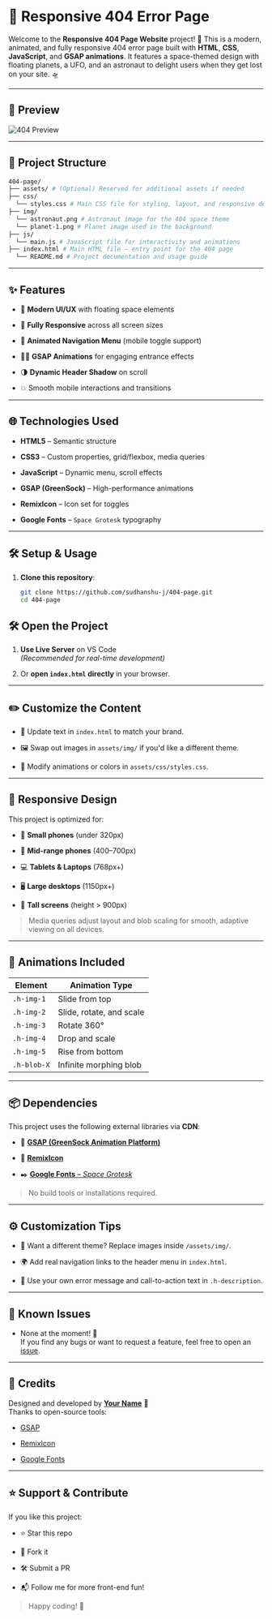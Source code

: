 # 🚀 Responsive 404 Error Page

Welcome to the **Responsive 404 Page Website** project! 🌌 This is a modern, animated, and fully responsive 404 error page built with **HTML**, **CSS**, **JavaScript**, and **GSAP animations**. It features a space-themed design with floating planets, a UFO, and an astronaut to delight users when they get lost on your site. 🛸

---

## 📸 Preview

![404 Preview](#https://404-error-pagee.netlify.app/)  

---

## 📁 Project Structure

```bash
404-page/
├── assets/ # (Optional) Reserved for additional assets if needed
├── css/
  └── styles.css # Main CSS file for styling, layout, and responsive design
├── img/
  └── astronaut.png # Astronaut image for the 404 space theme
  └── planet-1.png # Planet image used in the background
├── js/
  └── main.js # JavaScript file for interactivity and animations
├── index.html # Main HTML file – entry point for the 404 page
  └── README.md # Project documentation and usage guide
```

---

## ✨ Features

- 🎨 **Modern UI/UX** with floating space elements

- 📱 **Fully Responsive** across all screen sizes

- 🧭 **Animated Navigation Menu** (mobile toggle support)

- 🧑‍🚀 **GSAP Animations** for engaging entrance effects

- 🌗 **Dynamic Header Shadow** on scroll

- 💥 Smooth mobile interactions and transitions

---

## 🌐 Technologies Used

- **HTML5** – Semantic structure

- **CSS3** – Custom properties, grid/flexbox, media queries

- **JavaScript** – Dynamic menu, scroll effects

- **GSAP (GreenSock)** – High-performance animations

- **RemixIcon** – Icon set for toggles

- **Google Fonts** – `Space Grotesk` typography

---

## 🛠️ Setup & Usage

1. **Clone this repository**:
   ```bash
   git clone https://github.com/sudhanshu-j/404-page.git
   cd 404-page
   ```

## 🛠️ Open the Project

1. **Use Live Server** on VS Code  
   _(Recommended for real-time development)_

2. Or **open `index.html` directly** in your browser.

---

## ✏️ Customize the Content

- 📝 Update text in `index.html` to match your brand.

- 🖼️ Swap out images in `assets/img/` if you'd like a different theme.

- 🎨 Modify animations or colors in `assets/css/styles.css`.

---

## 🧪 Responsive Design

This project is optimized for:

- 📱 **Small phones** (under 320px)

- 📱 **Mid-range phones** (400–700px)

- 💻 **Tablets & Laptops** (768px+)

- 🖥️ **Large desktops** (1150px+)

- 📏 **Tall screens** (height > 900px)

> Media queries adjust layout and blob scaling for smooth, adaptive viewing on all devices.

---

## 🔮 Animations Included

| **Element** | **Animation Type**       |
| ----------- | ------------------------ |
| `.h-img-1`  | Slide from top           |
| `.h-img-2`  | Slide, rotate, and scale |
| `.h-img-3`  | Rotate 360°              |
| `.h-img-4`  | Drop and scale           |
| `.h-img-5`  | Rise from bottom         |
| `.h-blob-X` | Infinite morphing blob   |

---

## 📦 Dependencies

This project uses the following external libraries via **CDN**:

- 🎯 [**GSAP (GreenSock Animation Platform)**](https://greensock.com/gsap/)

- 🧩 [**RemixIcon**](https://remixicon.com/)

- ✒️ [**Google Fonts** – _Space Grotesk_](https://fonts.google.com/specimen/Space+Grotesk)

> No build tools or installations required.

---

## ⚙️ Customization Tips

- 🎨 Want a different theme? Replace images inside `/assets/img/`.

- 🌍 Add real navigation links to the header menu in `index.html`.

- 🧠 Use your own error message and call-to-action text in `.h-description`.

---

## 🚧 Known Issues

- None at the moment! 🧼  
  If you find any bugs or want to request a feature, feel free to open an [issue](https://github.com/sudhanshu-j/404-page/issues).

---

## 🙌 Credits

Designed and developed by **[Your Name](https://github.com/sudhanshu-j)** 💙  
Thanks to open-source tools:

- [GSAP](https://greensock.com/gsap/)

- [RemixIcon](https://remixicon.com/)

- [Google Fonts](https://fonts.google.com/)

---

## ⭐ Support & Contribute

If you like this project:

- ⭐ Star this repo

- 🍴 Fork it

- 🛠️ Submit a PR

- 📬 Follow me for more front-end fun!

> Happy coding! 🚀
